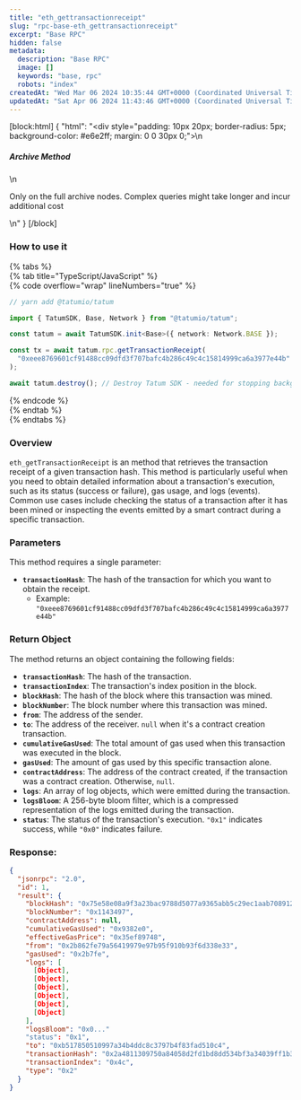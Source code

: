 ```yaml
---
title: "eth_gettransactionreceipt"
slug: "rpc-base-eth_gettransactionreceipt"
excerpt: "Base RPC"
hidden: false
metadata: 
  description: "Base RPC"
  image: []
  keywords: "base, rpc"
  robots: "index"
createdAt: "Wed Mar 06 2024 10:35:44 GMT+0000 (Coordinated Universal Time)"
updatedAt: "Sat Apr 06 2024 11:43:46 GMT+0000 (Coordinated Universal Time)"
---
```

[block:html]
{
  "html": "<div style=\"padding: 10px 20px; border-radius: 5px; background-color: #e6e2ff; margin: 0 0 30px 0;\">\n  <h5>Archive Method</h5>\n  <p>Only on the full archive nodes. Complex queries might take longer and incur additional cost</p>\n</div>"
}
[/block]


### How to use it

{% tabs %}  
{% tab title="TypeScript/JavaScript" %}  
{% code overflow="wrap" lineNumbers="true" %}

```typescript
// yarn add @tatumio/tatum

import { TatumSDK, Base, Network } from "@tatumio/tatum";

const tatum = await TatumSDK.init<Base>({ network: Network.BASE });

const tx = await tatum.rpc.getTransactionReceipt(
  "0xeee8769601cf91488cc09dfd3f707bafc4b286c49c4c15814999ca6a3977e44b"
);

await tatum.destroy(); // Destroy Tatum SDK - needed for stopping background jobs
```

{% endcode %}  
{% endtab %}  
{% endtabs %}

### Overview

`eth_getTransactionReceipt` is an method that retrieves the transaction receipt of a given transaction hash. This method is particularly useful when you need to obtain detailed information about a transaction's execution, such as its status (success or failure), gas usage, and logs (events). Common use cases include checking the status of a transaction after it has been mined or inspecting the events emitted by a smart contract during a specific transaction.

### Parameters

This method requires a single parameter:

- **`transactionHash`**: The hash of the transaction for which you want to obtain the receipt.
  - Example: `"0xeee8769601cf91488cc09dfd3f707bafc4b286c49c4c15814999ca6a3977e44b"`

### Return Object

The method returns an object containing the following fields:

- **`transactionHash`**: The hash of the transaction.
- **`transactionIndex`**: The transaction's index position in the block.
- **`blockHash`**: The hash of the block where this transaction was mined.
- **`blockNumber`**: The block number where this transaction was mined.
- **`from`**: The address of the sender.
- **`to`**: The address of the receiver. `null` when it's a contract creation transaction.
- **`cumulativeGasUsed`**: The total amount of gas used when this transaction was executed in the block.
- **`gasUsed`**: The amount of gas used by this specific transaction alone.
- **`contractAddress`**: The address of the contract created, if the transaction was a contract creation. Otherwise, `null`.
- **`logs`**: An array of log objects, which were emitted during the transaction.
- **`logsBloom`**: A 256-byte bloom filter, which is a compressed representation of the logs emitted during the transaction.
- **`status`**: The status of the transaction's execution. `"0x1"` indicates success, while `"0x0"` indicates failure.

### Response:

```json
{
  "jsonrpc": "2.0",
  "id": 1,
  "result": {
    "blockHash": "0x75e58e08a9f3a23bac9788d5077a9365abb5c29ec1aab70891264051624720af",
    "blockNumber": "0x1143497",
    "contractAddress": null,
    "cumulativeGasUsed": "0x9382e0",
    "effectiveGasPrice": "0x35ef89748",
    "from": "0x2b862fe79a56419979e97b95f910b93f6d338e33",
    "gasUsed": "0x2b7fe",
    "logs": [
      [Object],
      [Object],
      [Object],
      [Object],
      [Object],
      [Object]
    ],
    "logsBloom": "0x0..."
    "status": "0x1",
    "to": "0xb517850510997a34b4ddc8c3797b4f83fad510c4",
    "transactionHash": "0x2a4811309750a84058d2fd1bd8dd534bf3a34039ff1b34e29f23a92dfb06449d",
    "transactionIndex": "0x4c",
    "type": "0x2"
  }
}

```

